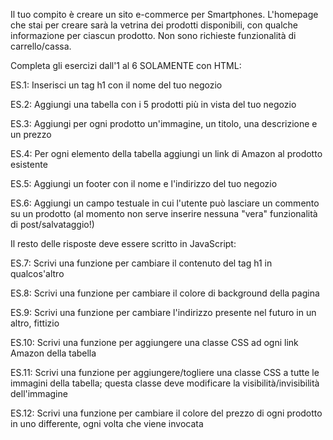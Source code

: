 Il tuo compito è creare un sito e-commerce per Smartphones. L'homepage che stai per creare sarà la vetrina dei prodotti disponibili, con qualche informazione per ciascun prodotto. Non sono richieste funzionalità di carrello/cassa.

Completa gli esercizi dall'1 al 6 SOLAMENTE con HTML:

ES.1: Inserisci un tag h1 con il nome del tuo negozio

ES.2: Aggiungi una tabella con i 5 prodotti più in vista del tuo negozio

ES.3: Aggiungi per ogni prodotto un'immagine, un titolo, una descrizione e un prezzo

ES.4: Per ogni elemento della tabella aggiungi un link di Amazon al prodotto esistente

ES.5: Aggiungi un footer con il nome e l'indirizzo del tuo negozio

ES.6: Aggiungi un campo testuale in cui l'utente può lasciare un commento su un prodotto (al momento non serve inserire
nessuna "vera" funzionalità di post/salvataggio!)

Il resto delle risposte deve essere scritto in JavaScript:

ES.7: Scrivi una funzione per cambiare il contenuto del tag h1 in qualcos'altro

ES.8: Scrivi una funzione per cambiare il colore di background della pagina

ES.9: Scrivi una funzione per cambiare l'indirizzo presente nel futuro in un altro, fittizio

ES.10: Scrivi una funzione per aggiungere una classe CSS ad ogni link Amazon della tabella

ES.11: Scrivi una funzione per aggiungere/togliere una classe CSS a tutte le immagini della tabella; questa classe deve modificare la visibilità/invisibilità dell'immagine

ES.12: Scrivi una funzione per cambiare il colore del prezzo di ogni prodotto in uno differente, ogni volta che viene invocata
